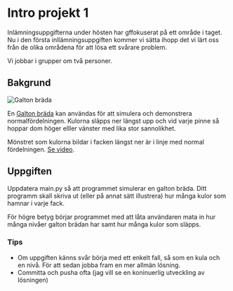 # Intro projekt 1
Inlämningsuppgifterna under hösten har gffokuserat  på ett område i taget. Nu i den första inllämningsuppgiften kommer vi sätta ihopp det vi lärt oss från de olika områdena för att lösa ett svårare problem. 


Vi jobbar i grupper om två personer. 

## Bakgrund
![Galton bräda](https://github.com/lili387/prog1_intro_project/blob/main/galtonboard.jpg?raw=true)

En [Galton bräda](https://en.wikipedia.org/wiki/Bean_machine) kan användas för att simulera och demonstrera normalfördelningen. Kulorna släpps ner längst upp och vid varje pinne så hoppar dom höger elller vänster med lika stor sannolikhet.

Mönstret som kulorna bildar i facken längst ner är i linje med normal fördelningen. [Se video](https://galtonboard.com/Content/Videos/galton-board-large_1_mobile_1.mp4). 

## Uppgiften
Uppdatera main.py så att programmet simulerar en galton bräda. Ditt programm skall skriva ut (eller på annat sätt illustrera) hur många kulor som hamnar i varje fack. 

För högre betyg börjar programmet med att låta användaren mata in hur många nivåer galton brädan har samt hur många kulor som släpps. 

### Tips
* Om uppgiften känns svår börja med ett enkelt fall, så som en kula och en nivå. För att sedan jobba fram en mer allmän lösning.  
* Committa och pusha ofta (jag vill se en koninuerlig utveckling av lösningen)